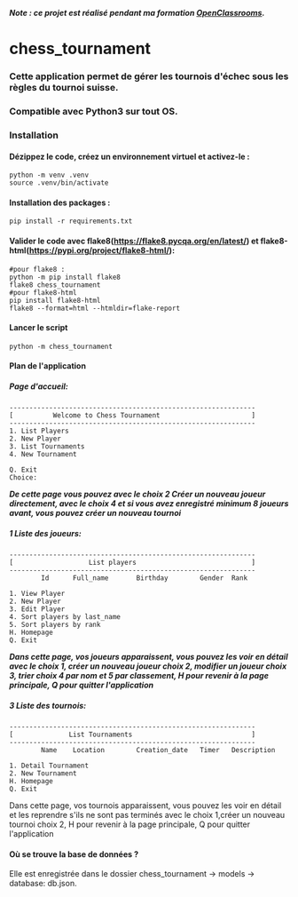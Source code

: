 ***Note : ce projet est réalisé pendant ma formation [OpenClassrooms](https://openclassrooms.com/fr/).***

# chess_tournament
### Cette application permet de gérer les tournois d'échec sous les règles du tournoi suisse.
### Compatible avec Python3 sur tout OS.
### Installation
#### Dézippez le code, créez un environnement virtuel et activez-le :
```
python -m venv .venv
source .venv/bin/activate
```
#### Installation des packages :
```
pip install -r requirements.txt
```
#### Valider le code avec flake8(https://flake8.pycqa.org/en/latest/) et flake8-html(https://pypi.org/project/flake8-html/):
```
#pour flake8 :
python -m pip install flake8
flake8 chess_tournament
#pour flake8-html
pip install flake8-html
flake8 --format=html --htmldir=flake-report
```
#### Lancer le script
```
python -m chess_tournament
```
#### Plan de l'application
##### Page d'accueil:
```
--------------------------------------------------------------
[          Welcome to Chess Tournament                       ]
--------------------------------------------------------------
1. List Players
2. New Player
3. List Tournaments
4. New Tournament

Q. Exit
Choice:
```
***De cette page vous pouvez avec le choix 2 Créer un nouveau joueur directement,
avec le choix 4 et si vous avez enregistré minimum 8 joueurs avant, vous pouvez 
créer un nouveau tournoi***
##### 1 Liste des joueurs:
```
--------------------------------------------------------------
[                   List players                             ]
--------------------------------------------------------------
        Id      Full_name       Birthday        Gender  Rank
        
1. View Player
2. New Player
3. Edit Player
4. Sort players by last_name
5. Sort players by rank
H. Homepage
Q. Exit
```
***Dans cette page, vos joueurs apparaissent, vous pouvez les voir en détail avec le choix 1,
créer un nouveau joueur choix 2, modifier un joueur choix 3, trier choix 4 par nom et 5 par classement,
H pour revenir à la page principale, Q pour quitter l'application***
##### 3 Liste des tournois:
```
--------------------------------------------------------------
[              List Tournaments                              ]
--------------------------------------------------------------
        Name    Location        Creation_date   Timer   Description
        
1. Detail Tournament
2. New Tournament
H. Homepage
Q. Exit

```
Dans cette page, vos tournois apparaissent, vous pouvez les voir en détail et les reprendre
s'ils ne sont pas terminés avec le choix 1,créer un nouveau tournoi choix 2,
H pour revenir à la page principale, Q pour quitter l'application
#### Où se trouve la base de données ?
Elle est enregistrée dans le dossier chess_tournament -> models -> database: db.json.
